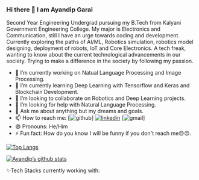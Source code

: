 ### Hi there 👋 I am Ayandip Garai


Second Year Engineering Undergrad pursuing my B.Tech from Kalyani Government Engineering College. My major is Electronics and Communication, still I have an urge towards coding and development. 
Currently exploring the paths of AI/ML, Robotics simulation, robotics model designing, deployment of robots, IoT and Core Electronics. 
A tech freak, wanting to know about the current technological advancements in our society. Trying to make a difference in the society by following my passion.


- 🔭 I’m currently working on Natual Language Processing and Image Processing.
- 🌱 I’m currently learning Deep Learning with Tensorflow and Keras and Blockchain Development.
- 👯 I’m looking to collaborate on Robotics and Deep Learning projects.
- 🤔 I’m looking for help with Natural Language Processing.
- 💬 Ask me about anything but my dreams and goals.
- 📫 How to reach me: [![github](https://img.shields.io/badge/GitHub-000000?style=for-the-badge&logo=GitHub&logoColor=white)] [![linkedin](https://img.shields.io/badge/LinkedIn-2596be?style=for-the-badge&logo=LinkedIn&logoColor=white)](https://www.linkedin.com/in/techguyayan2601/) [![gmail](https://img.shields.io/badge/G-Mail-E21515?style=for-the-badge&logo=Gmail&logoColor=white)]
- 😄 Pronouns: He/Him
- ⚡ Fun fact: How do you know I will be funny if you don't reach me😒😒.


[![Top Langs](https://github-readme-stats.vercel.app/api/top-langs/?username=Ayancodes2601&layout=compact)](https://github.com/Ayancodes2601)

[![Ayandip’s github stats](https://github-readme-stats.vercel.app/api?username=Ayancodes2601)](https://github.com/Ayancodes2601)

✨Tech Stacks currently working with:
